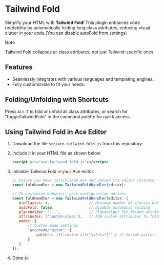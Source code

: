 # Tailwind Fold

Simplify your HTML with **Tailwind Fold**! This plugin enhances code readability by automatically folding long class attributes, reducing visual clutter in your code.(You can disable autoFold from settings)

> [!Note]
> Tailwind Fold collapses all class attributes, not just Tailwind-specific ones.

## Features

- Seamlessly integrates with various languages and templating engines.  
- Fully customizable to fit your needs.

## Folding/Unfolding with Shortcuts

Press `Alt-T` to fold or unfold all class attributes, or search for "toggleTailwindFold" in the command palette for quick access.

## Using Tailwind Fold in Ace Editor

1. Download the file `src/ace-tailwind-fold.js` from this repository.  
2. Include it in your HTML file as shown below:

   ```html
   <script src="ace-tailwind-fold.js"></script>
   ```

3. Initialize Tailwind Fold in your Ace editor:

   ```javascript
   // Ensure you have initialized Ace and passed its editor instance
   const foldHandler = new TailwindFoldHandler(editor);

   // To customize behavior, pass configuration options
   const foldHandler = new TailwindFoldHandler(editor, {
      minClasses: 4,                  // Minimum number of classes before folding
      autoFold: false,                // Disable automatic folding
      placeholder: '···',             // Placeholder for folded attributes
      attributes: ['custom-class'],   // Add custom attributes to fold
      modes: {
          // Custom mode settings
          'ace/mode/custom': {
              pattern: /(?:custom-attr)\s*=\s*["']/ // Custom pattern matching
          }
      }
   });
   ```  
4. Done 👍 